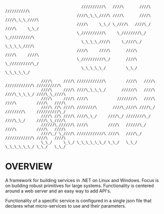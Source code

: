 ```
                                  //////////\   ////\       ////\   //////////\
                                ////\_\_\_////\ ////\       ////\ ////\_\_\_////\
                                ////\     \_\_/ \_////\   ////\_/ ////\     \_\_/
                                \_//////////\     \_////////\_/   \_//////////\
                                  \_\_\_\_////\     \_////\_/       \_\_\_\_////\
                                ////\     ////\       ////\       ////\     ////\
                                \_//////////\_/       ////\       \_//////////\_/
                                  \_\_\_\_\_/         \_\_/         \_\_\_\_\_/

                ////\     ////\ ////////////\         ////\   ////\ ////////////\ //////////\
                ////\     ////\ ////\_\_\_\_/       //////\   ////\ ////\_\_\_\_/ ////\_\_////\
                ////\     ////\ ////\             ////////\   ////\ ////\         ////\   ////\
                ////\ //\ ////\ ////////\       ////\_////\ ////\_/ ////////\     //////////\_/
                ////\ //\ ////\ ////\_\_/     ////\_/ ////////\_/   ////\_\_/     ////\_\_////\
                //////\_//////\ ////\         ////\   //////\_/     ////\         ////\   ////\
                ////\_/ \_////\ ////////////\ ////\   ////\_/       ////////////\ ////\   ////\
                \_\_/     \_\_/ \_\_\_\_\_\_/ \_\_/   \_\_/         \_\_\_\_\_\_/ \_\_/   \_\_/
```

# OVERVIEW

A framework for building services in .NET on Linux and Windows.
Focus is on building robust primitives for large systems.
Functionality is centered around a web server and an easy way to add API's.


Functionality of a specific service is configured in a single json file that declares what micro-services to use and their parameters.

